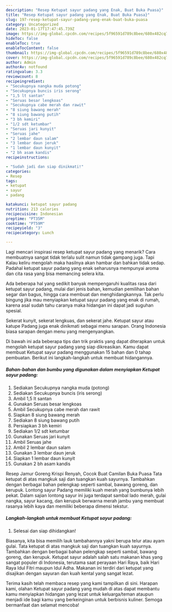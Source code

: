 ```yaml
---
description: "Resep Ketupat sayur padang yang Enak, Buat Buka Puasa}"
title: "Resep Ketupat sayur padang yang Enak, Buat Buka Puasa}"
slug: 197-resep-ketupat-sayur-padang-yang-enak-buat-buka-puasa
category: Uncategorized
date: 2023-01-17T17:47:45.739Z
image: https://img-global.cpcdn.com/recipes/5f96591d789c8bee/680x482cq70/ketupat-sayur-padang-foto-resep-utama.jpg
hideToc: false
enableToc: true
enableTocContent: false
thumbnail: https://img-global.cpcdn.com/recipes/5f96591d789c8bee/680x482cq70/ketupat-sayur-padang-foto-resep-utama.jpg
cover: https://img-global.cpcdn.com/recipes/5f96591d789c8bee/680x482cq70/ketupat-sayur-padang-foto-resep-utama.jpg
author: Admin
authorAv: notfound
ratingvalue: 3.3
reviewcount: 8
recipeingredient:
- "Secukupnya nangka muda potong"
- "Secukupnya buncis iris serong"
- "1,5 lt santan"
- "Seruas besar lengkoas"
- "Secukupnya cabe merah dan rawit"
- "8 siung bawang merah"
- "8 siung bawang putih"
- "3 bh kemiri"
- "1/2 sdt ketumbar"
- "Seruas jari kunyit"
- "Seruas jahe"
- "2 lembar daun salam"
- "3 lembar daun jeruk"
- "1 lembar daun kunyit"
- "2 bh asam kandis"
recipeinstructions:

- "Sudah jadi dan siap dinikmati!"
categories:
- Resep
tags:
- ketupat
- sayur
- padang

katakunci: ketupat sayur padang 
nutrition: 213 calories
recipecuisine: Indonesian
preptime: "PT35M"
cooktime: "PT59M"
recipeyield: "3"
recipecategory: Lunch

---
```



Lagi mencari inspirasi resep ketupat sayur padang yang menarik? Cara membuatnya sangat tidak terlalu sulit namun tidak gampang juga. Tapi Kalau keliru mengolah maka hasilnya akan hambar dan bahkan tidak sedap. Padahal ketupat sayur padang yang enak seharusnya mempunyai aroma dan cita rasa yang bisa memancing selera kita.


Ada beberapa hal yang sedikit banyak mempengaruhi kualitas rasa dari ketupat sayur padang, mulai dari jenis bahan, kemudian pemilihan bahan segar dan bagus, hingga cara membuat dan menghidangkannya. Tak perlu bingung jika mau menyiapkan ketupat sayur padang yang enak di rumah, karena asal sudah tahu caranya maka hidangan ini dapat jadi suguhan spesial.

Sekerat kunyit, sekerat lengkuas, dan sekerat jahe. Ketupat sayur atau katupe Padang juga enak dinikmati sebagai menu sarapan. Orang Indonesia biasa sarapan dengan menu yang mengenyangkan.


Di bawah ini ada beberapa tips dan trik praktis yang dapat diterapkan untuk mengolah ketupat sayur padang yang siap dikreasikan. Kamu dapat membuat Ketupat sayur padang menggunakan 15 bahan dan 0 tahap pembuatan. Berikut ini langkah-langkah untuk membuat hidangannya.

<!--inarticleads1-->

##### Bahan-bahan dan bumbu yang digunakan dalam menyiapkan Ketupat sayur padang:

1. Sediakan Secukupnya nangka muda (potong)
1. Sediakan Secukupnya buncis (iris serong)
1. Ambil 1,5 lt santan
1. Gunakan Seruas besar lengkoas
1. Ambil Secukupnya cabe merah dan rawit
1. Siapkan 8 siung bawang merah
1. Sediakan 8 siung bawang putih
1. Persiapkan 3 bh kemiri
1. Sediakan 1/2 sdt ketumbar
1. Gunakan Seruas jari kunyit
1. Ambil Seruas jahe
1. Ambil 2 lembar daun salam
1. Gunakan 3 lembar daun jeruk
1. Siapkan 1 lembar daun kunyit
1. Gunakan 2 bh asam kandis


Resep Jamur Goreng Krispi Renyah, Cocok Buat Camilan Buka Puasa Tata ketupat di atas mangkuk saji dan tuangkan kuah sayurnya. Tambahkan dengan berbagai bahan pelengkap seperti sambal, bawang goreng, dan kerupuk. Lontong sayur Padang memiliki kuah merah yang bumbunya lebih pekat. Dalam sajian lontong sayur ini juga terdapat sambal lado merah, gulai nangka, sayur kacang, dan kerupuk berwarna merah jambu yang membuat rasanya lebih kaya dan memiliki beberapa dimensi tekstur. 

<!--inarticleads2-->

##### Langkah-langkah untuk membuat Ketupat sayur padang:


1. Selesai dan siap dihidangkan!

Biasanya, kita bisa memilih lauk tambahannya yakni berupa telur atau ayam gulai. Tata ketupat di atas mangkuk saji dan tuangkan kuah sayurnya. Tambahkan dengan berbagai bahan pelengkap seperti sambal, bawang goreng, dan kerupuk. Ketupat sayur adalah salah satu makanan khas yang sangat populer di Indonesia, terutama saat perayaan Hari Raya, baik Hari Raya Idul Fitri maupun Idul Adha. Makanan ini terdiri dari ketupat yang disajikan dengan sayuran dan kuah kental yang sangat lezat. 

Terima kasih telah membaca resep yang kami tampilkan di sini. Harapan kami, olahan Ketupat sayur padang yang mudah di atas dapat membantu kamu menyiapkan hidangan yang lezat untuk keluarga/teman ataupun menjadi ide bagi kamu yang berkeinginan untuk berbisnis kuliner. Semoga bermanfaat dan selamat mencoba!

